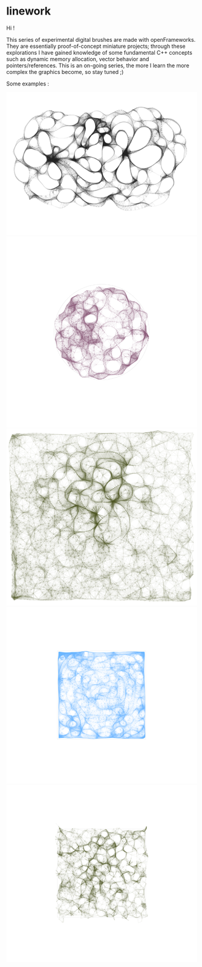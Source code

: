 # linework

Hi ! 

This series of experimental digital brushes are made with openFrameworks. They are essentially proof-of-concept miniature projects; through these explorations I have gained knowledge of some fundamental C++ concepts such as dynamic memory allocation, vector behavior and pointers/references. This is an on-going series, the more I learn the more complex the graphics become, so stay tuned ;)



Some examples :

![alt text](bin/data/saved_2017-06-22-13-20-02-859.jpg)
![alt text](bin/data/screenPNG_2017-06-28-13-19-02-860.png)
![alt text](bin/data/screenPNG_2017-07-01-15-14-13-951.png)
![alt text](bin/data/screenPNG_2017-06-28-23-10-23-049.png)
![alt text](bin/data/screenPNG_2017-07-01-13-08-46-882.png)
